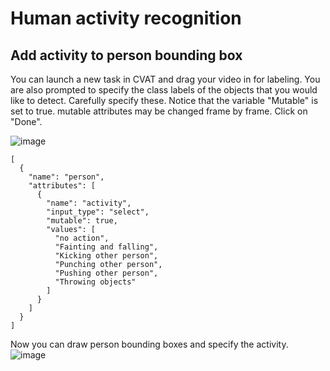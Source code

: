 # Human activity recognition

## Add activity to person bounding box 

You can launch a new task in CVAT and drag your video in for labeling. You are also prompted to specify the class labels of the objects that you would like to detect. Carefully specify these. Notice that the variable "Mutable" is set to true. mutable attributes may be changed frame by frame. Click on "Done".

![image](https://user-images.githubusercontent.com/35894891/199813407-a01a92f9-dbf1-49af-b118-48e0d5e988cb.png)

```
[
  {
    "name": "person",
    "attributes": [
      {
        "name": "activity",
        "input_type": "select",
        "mutable": true,
        "values": [
          "no action",
          "Fainting and falling",
          "Kicking other person",
          "Punching other person",
          "Pushing other person",
          "Throwing objects"
        ]
      }
    ]
  }
]
```

Now you can draw person bounding boxes and specify the activity.
![image](https://user-images.githubusercontent.com/35894891/199813921-76f232d4-b9c5-4540-a2e8-a23028d62eb3.png)
